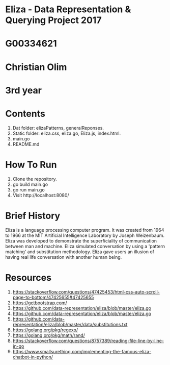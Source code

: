 # Eliza - Data Representation & Querying Project 2017
# G00334621
# Christian Olim
# 3rd year

# Contents
1. Dat folder: elizaPatterns, generalReponses.
2. Static folder: eliza.css, eliza.go, Eliza.js, index.html.
3. main.go
4. README.md

# How To Run
1. Clone the repository.
2. go build main.go
3. go run main.go
4. Visit http://localhost:8080/

# Brief History
Eliza is a language processing computer program. It was created from 1964 to 1966 at the MIT Artificial Intelligence
Laboratory by Joseph Weizenbaum. Eliza was developed to demonstrate the superficiality of communication between man
and machine. Eliza simulated conversation by using a 'pattern matching' and substitution methodology. Eliza gave
users an illusion of having real life conversation with another human being.

# Resources
1. https://stackoverflow.com/questions/47425453/html-css-auto-scroll-page-to-bottom/47425655#47425655
2. https://getbootstrap.com/
3. https://github.com/data-representation/eliza/blob/master/eliza.go
4. https://github.com/data-representation/eliza/blob/master/eliza.go
5. https://github.com/data-representation/eliza/blob/master/data/substitutions.txt
6. https://golang.org/pkg/regexp/
7. https://golang.org/pkg/math/rand/
8. https://stackoverflow.com/questions/8757389/reading-file-line-by-line-in-go
9. https://www.smallsurething.com/implementing-the-famous-eliza-chatbot-in-python/
